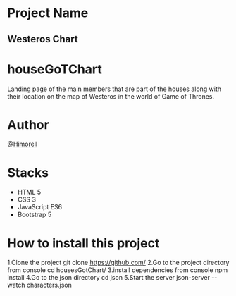 # Project Name
## Westeros Chart

# houseGoTChart
Landing page of the main members that are part of the houses along with their location on the map of Westeros in the world of Game of Thrones.

# Author
@[Himorell](https://github.com/Himorell/)

# Stacks
- HTML 5
- CSS 3
- JavaScript ES6
- Bootstrap 5

# How to install this project
  1.Clone the project
      git clone https://github.com/
  2.Go to the project directory from console
      cd housesGotChart/
  3.install dependencies from console
      npm install
  4.Go to the json directory
      cd json
  5.Start the server
      json-server --watch characters.json
